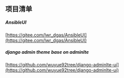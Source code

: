 ##  项目清单

#####  AnsibleUI
[https://gitee.com/lwr_dgas/AnsibleUI](https://gitee.com/lwr_dgas/AnsibleUI)

#####  django admin theme base on adminlte
[https://github.com/wuyue92tree/django-adminlte-ui](https://github.com/wuyue92tree/django-adminlte-ui)  






